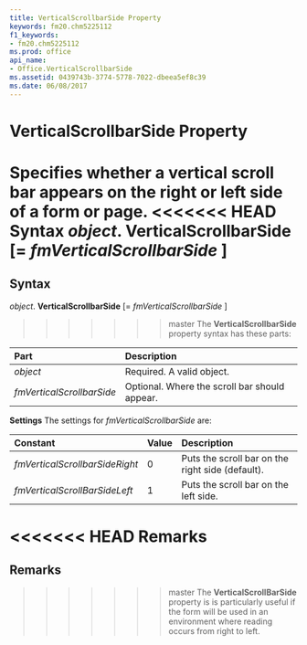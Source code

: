 ```yaml
---
title: VerticalScrollbarSide Property
keywords: fm20.chm5225112
f1_keywords:
- fm20.chm5225112
ms.prod: office
api_name:
- Office.VerticalScrollbarSide
ms.assetid: 0439743b-3774-5778-7022-dbeea5ef8c39
ms.date: 06/08/2017
---
```



# VerticalScrollbarSide Property



Specifies whether a vertical scroll bar appears on the right or left side of a form or page.
<<<<<<< HEAD
 **Syntax**
 _object_. **VerticalScrollbarSide** [= _fmVerticalScrollbarSide_ ]
=======

## Syntax

_object_. **VerticalScrollbarSide** [= _fmVerticalScrollbarSide_ ]
>>>>>>> master
The  **VerticalScrollbarSide** property syntax has these parts:


|**Part**|**Description**|
|:-----|:-----|
| _object_|Required. A valid object.|
| _fmVerticalScrollbarSide_|Optional. Where the scroll bar should appear.|

 **Settings**
The settings for  _fmVerticalScrollbarSide_ are:


|**Constant**|**Value**|**Description**|
|:-----|:-----|:-----|
| _fmVerticalScrollbarSideRight_|0|Puts the scroll bar on the right side (default).|
| _fmVerticalScrollBarSideLeft_|1|Puts the scroll bar on the left side.|

<<<<<<< HEAD
 **Remarks**
=======
## Remarks

>>>>>>> master
The  **VerticalScrollBarSide** property is is particularly useful if the form will be used in an environment where reading occurs from right to left.

